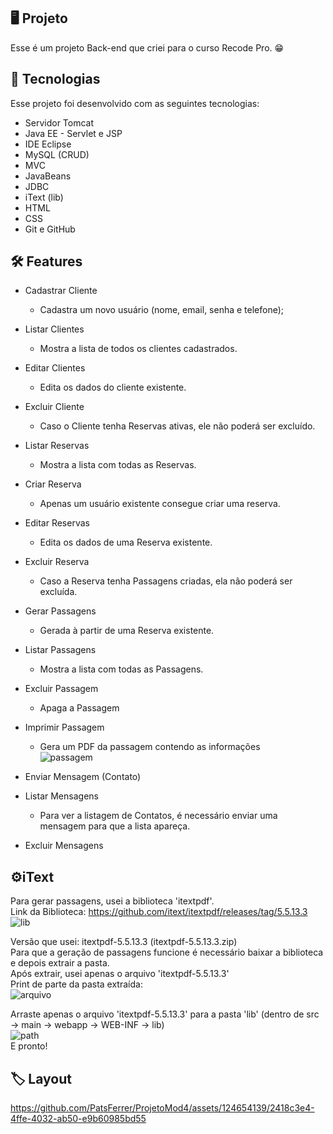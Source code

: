 <p align="center">
</p>

## 🖥️ Projeto
Esse é um projeto Back-end que criei para o curso Recode Pro. 😁

## 🚀 Tecnologias
Esse projeto foi desenvolvido com as seguintes tecnologias:

- Servidor Tomcat
- Java EE - Servlet e JSP
- IDE Eclipse
- MySQL (CRUD)
- MVC
- JavaBeans
- JDBC
- iText (lib)
- HTML
- CSS
- Git e GitHub

## 🛠️ Features
- Cadastrar Cliente
  - Cadastra um novo usuário (nome, email, senha e telefone);
- Listar Clientes
    - Mostra a lista de todos os clientes cadastrados.
- Editar Clientes
    - Edita os dados do cliente existente.
- Excluir Cliente
    - Caso o Cliente tenha Reservas ativas, ele não poderá ser excluído.

- Listar Reservas
    - Mostra a lista com todas as Reservas.
- Criar Reserva
    - Apenas um usuário existente consegue criar uma reserva.
- Editar Reservas
    - Edita os dados de uma Reserva existente.
- Excluir Reserva
    - Caso a Reserva tenha Passagens criadas, ela não poderá ser excluída.
 
- Gerar Passagens
    - Gerada à partir de uma Reserva existente. 
- Listar Passagens
    - Mostra a lista com todas as Passagens.
- Excluir Passagem
    - Apaga a Passagem
- Imprimir Passagem
    - Gera um PDF da passagem contendo as informações <br>
![passagem](https://github.com/PatsFerrer/ProjetoMod4/assets/124654139/4c2b4b00-7334-44d4-bd6a-bdcde03680e7)


- Enviar Mensagem (Contato)
- Listar Mensagens
    - Para ver a listagem de Contatos, é necessário enviar uma mensagem para que a lista apareça.
- Excluir Mensagens

## ⚙️iText
Para gerar passagens, usei a biblioteca 'itextpdf'. <br>
Link da Biblioteca: https://github.com/itext/itextpdf/releases/tag/5.5.13.3 <br>
![lib](https://github.com/PatsFerrer/ProjetoMod4/assets/124654139/45fb3785-fc14-477c-bff8-bf1936c2227a)

Versão que usei: itextpdf-5.5.13.3 (itextpdf-5.5.13.3.zip) <br>
Para que a geração de passagens funcione é necessário baixar a biblioteca e depois extrair a pasta. <br>
Após extrair, usei apenas o arquivo 'itextpdf-5.5.13.3' <br>
Print de parte da pasta extraída: <br>
![arquivo](https://github.com/PatsFerrer/ProjetoMod4/assets/124654139/c58fb36f-075b-4e1e-9e04-9698549e4f24)

Arraste apenas o arquivo 'itextpdf-5.5.13.3' para a pasta 'lib' (dentro de src -> main -> webapp -> WEB-INF -> lib)<br>
![path](https://github.com/PatsFerrer/ProjetoMod4/assets/124654139/bc9c843a-ac9a-430b-a96a-0bc344287653) <br>
E pronto!
## 🏷️ Layout

<div style="position: relative; padding-bottom: 53.75%; height: 0;">

https://github.com/PatsFerrer/ProjetoMod4/assets/124654139/2418c3e4-4ffe-4032-ab50-e9b60985bd55

</div>
